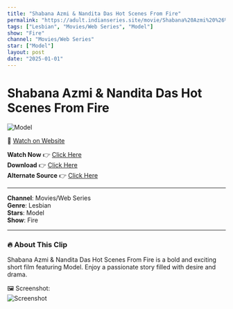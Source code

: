 ```yaml
---
title: "Shabana Azmi & Nandita Das Hot Scenes From Fire"
permalink: "https://adult.indianseries.site/movie/Shabana%20Azmi%20%26%20Nandita%20Das%20Hot%20Scenes%20From%20Fire"
tags: ["Lesbian", "Movies/Web Series", "Model"]
show: "Fire"
channel: "Movies/Web Series"
star: ["Model"]
layout: post
date: "2025-01-01"
---
```


# Shabana Azmi & Nandita Das Hot Scenes From Fire

![Model](https://shorts.desisins.com/wp-content/uploads/2024/09/Fire-Shabana-Azmi-Nandita-Das-DesiSins.com_.jpg)

🔗 [Watch on Website](https://adult.indianseries.site/movie/Shabana%20Azmi%20%26%20Nandita%20Das%20Hot%20Scenes%20From%20Fire)

**Watch Now** 👉 [Click Here](https://adult.indianseries.site/movie/Shabana%20Azmi%20%26%20Nandita%20Das%20Hot%20Scenes%20From%20Fire)  
**Download** 👉 [Click Here](https://adult.indianseries.site/movie/Shabana%20Azmi%20%26%20Nandita%20Das%20Hot%20Scenes%20From%20Fire)  
**Alternate Source** 👉 [Click Here](https://adult.indianseries.site/movie/Shabana%20Azmi%20%26%20Nandita%20Das%20Hot%20Scenes%20From%20Fire)

---

**Channel**: Movies/Web Series  
**Genre**: Lesbian  
**Stars**: Model  
**Show**: Fire

---

### 🔥 About This Clip

Shabana Azmi & Nandita Das Hot Scenes From Fire is a bold and exciting short film featuring Model. Enjoy a passionate story filled with desire and drama.
 
🖼️ Screenshot:  
![Screenshot](https://shorts.desisins.com/wp-content/uploads/2024/09/Fire-Shabana-Azmi-Nandita-Das-DesiSins.com_.jpg)
